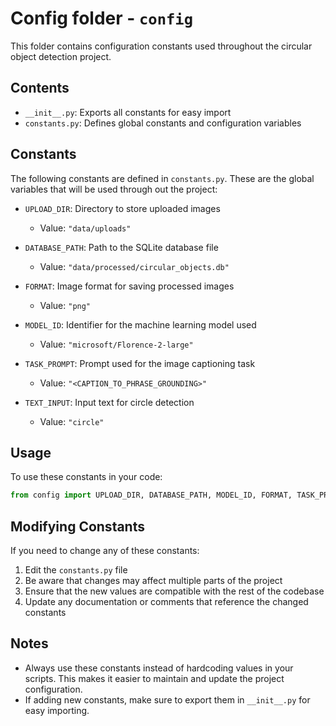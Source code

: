 # Config folder - `config`

This folder contains configuration constants used throughout the circular object detection project.

## Contents

- `__init__.py`: Exports all constants for easy import
- `constants.py`: Defines global constants and configuration variables

## Constants

The following constants are defined in `constants.py`. These are the global variables that will be used through out the project:

- `UPLOAD_DIR`: Directory to store uploaded images
  - Value: `"data/uploads"`

- `DATABASE_PATH`: Path to the SQLite database file
  - Value: `"data/processed/circular_objects.db"`

- `FORMAT`: Image format for saving processed images
  - Value: `"png"`

- `MODEL_ID`: Identifier for the machine learning model used
  - Value: `"microsoft/Florence-2-large"`

- `TASK_PROMPT`: Prompt used for the image captioning task
  - Value: `"<CAPTION_TO_PHRASE_GROUNDING>"`

- `TEXT_INPUT`: Input text for circle detection
  - Value: `"circle"`

## Usage

To use these constants in your code:

```python
from config import UPLOAD_DIR, DATABASE_PATH, MODEL_ID, FORMAT, TASK_PROMPT, TEXT_INPUT
```

## Modifying Constants

If you need to change any of these constants:

1. Edit the `constants.py` file
2. Be aware that changes may affect multiple parts of the project
3. Ensure that the new values are compatible with the rest of the codebase
4. Update any documentation or comments that reference the changed constants

## Notes

- Always use these constants instead of hardcoding values in your scripts. This makes it easier to maintain and update the project configuration.
- If adding new constants, make sure to export them in `__init__.py` for easy importing.